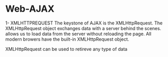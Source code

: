 # Web-AJAX

1- XMLHTTPREQUEST
The keystone of AJAX is the XMLHttpRequest.
The XMLHttpRequest object exchanges data with a server behind the scenes.
allows us to load data from the server without reloading the page.
All modern browers have the built-in XMLHttpRequest object.

XMLHttpRequest can be used to retireve any type of data
